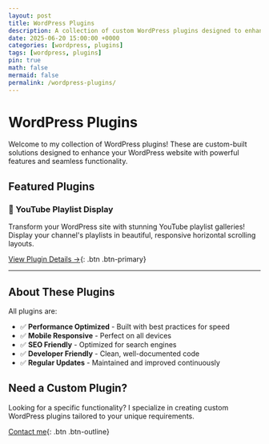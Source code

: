 ```yaml
---
layout: post
title: WordPress Plugins
description: A collection of custom WordPress plugins designed to enhance your website with powerful features and seamless functionality.
date: 2025-06-20 15:00:00 +0000
categories: [wordpress, plugins]
tags: [wordpress, plugins]
pin: true
math: false
mermaid: false
permalink: /wordpress-plugins/
---
```


# WordPress Plugins

Welcome to my collection of WordPress plugins! These are custom-built solutions designed to enhance your WordPress website with powerful features and seamless functionality.

## Featured Plugins

### 🎥 YouTube Playlist Display
Transform your WordPress site with stunning YouTube playlist galleries! Display your channel's playlists in beautiful, responsive horizontal scrolling layouts.

[View Plugin Details →](/wp-plugins/display-youtube-playlists/){: .btn .btn-primary}

---

## About These Plugins

All plugins are:
- ✅ **Performance Optimized** - Built with best practices for speed
- ✅ **Mobile Responsive** - Perfect on all devices
- ✅ **SEO Friendly** - Optimized for search engines
- ✅ **Developer Friendly** - Clean, well-documented code
- ✅ **Regular Updates** - Maintained and improved continuously

## Need a Custom Plugin?

Looking for a specific functionality? I specialize in creating custom WordPress plugins tailored to your unique requirements.

[Contact me](/about/){: .btn .btn-outline}
